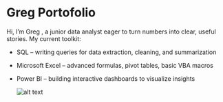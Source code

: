 # Greg Portofolio
Hi, I’m Greg , a junior data analyst eager to turn numbers into clear, useful stories.
My current toolkit:

- SQL – writing queries for data extraction, cleaning, and summarization
- Microsoft Excel – advanced formulas, pivot tables, basic VBA macros
- Power BI – building interactive dashboards to visualize insights

  ![alt text](CustomerSegmentation/LOGO.png)
